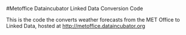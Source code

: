 #Metoffice Dataincubator Linked Data Conversion Code

This is the code the converts weather forecasts from the MET Office to
Linked Data, hosted at  http://metoffice.dataincubator.org
